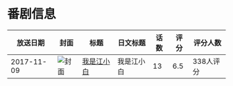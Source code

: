 # 番剧信息

|放送日期|封面|标题|日文标题|话数|评分|评分人数|
|---|---|---|---|---|---|---|
|2017-11-09|![封面](https://lain.bgm.tv/pic/cover/c/77/97/229182_1iohu.jpg)|[我是江小白](https://bangumi.tv/subject/229182)|我是江小白|13|6.5|338人评分|
